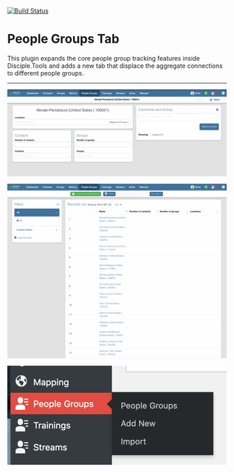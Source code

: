 [![Build Status](https://travis-ci.com/DiscipleTools/disciple-tools-people-groups.svg?branch=master)](https://travis-ci.com/DiscipleTools/disciple-tools-people-groups)

# People Groups Tab

This plugin expands the core people group tracking features inside Disciple.Tools and adds a new tab that displace the aggregate connections to different people groups.

---



![details](https://raw.githubusercontent.com/DiscipleTools/disciple-tools-people-groups/master/documentation/details-screenshot.png)

![list screenshot](https://raw.githubusercontent.com/DiscipleTools/disciple-tools-people-groups/master/documentation/list-screenshot.png)

![admin menu](https://raw.githubusercontent.com/DiscipleTools/disciple-tools-people-groups/master/documentation/admin-menu.png)
